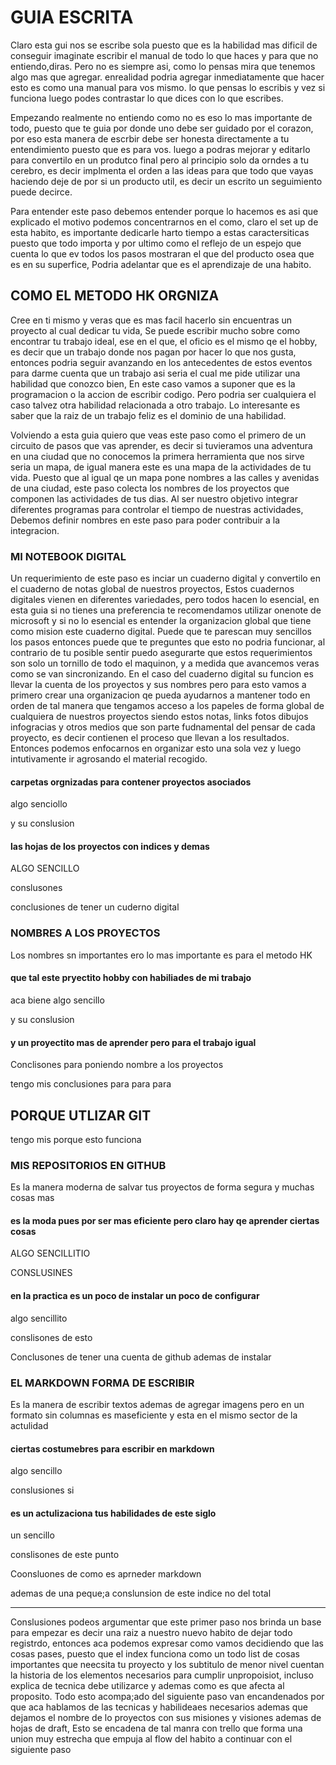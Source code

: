 
# GUIA ESCRITA

Claro esta gui nos se escribe sola puesto que es la habilidad mas dificil de conseguir imaginate escribir el manual de todo lo que haces y para que no entiendo,diras. Pero no es siempre asi, como lo pensas mira que tenemos algo mas que agregar. enrealidad podria agregar inmediatamente que hacer esto es como una manual para vos mismo. lo que pensas lo escribis y vez si funciona luego podes contrastar lo que dices con lo que escribes.

Empezando realmente no entiendo como no es eso lo mas importante de todo, puesto que te guia por donde uno debe ser guidado por el corazon, por eso esta manera de escrbir debe ser honesta directamente a tu entendimiento puesto que es para vos. luego a podras mejorar y editarlo para convertilo en un produtco final pero al principio solo da orndes a tu cerebro, es decir implmenta el orden a las ideas para que todo que vayas haciendo deje de por si un producto util, es decir un escrito un seguimiento puede decirce.

Para entender este paso debemos entender porque lo hacemos es asi que explicado el motivo podemos concentrarnos en el como, claro el set up de esta habito, es importante dedicarle harto tiempo a estas caractersiticas puesto que todo importa y por ultimo como el reflejo de un espejo que cuenta lo que ev todos los pasos mostraran el que del producto osea que es en su superfice, Podria adelantar que es el aprendizaje de una habito.

## COMO EL METODO HK ORGNIZA

Cree en ti mismo y veras que es mas facil hacerlo sin encuentras un proyecto al cual dedicar tu vida, Se puede escribir mucho sobre como encontrar tu trabajo ideal, ese en el que, el oficio es el mismo qe el hobby, es decir que un trabajo donde nos pagan por hacer lo que nos gusta, entonces podria seguir avanzando en los antecedentes de estos eventos para darme cuenta que un trabajo asi seria el cual me pide utilizar una habilidad que conozco bien, En este caso vamos a suponer que es la programacion o la accion de escribir codigo. Pero podria ser cualquiera el caso talvez otra habilidad relacionada a otro trabajo. Lo interesante es saber que la raiz de un trabajo feliz es el dominio de una habilidad.

Volviendo a esta guia quiero que veas este paso como el primero de un circuito de pasos que vas aprender, es decir si tuvieramos una adventura en una ciudad que no conocemos la primera herramienta que nos sirve seria un mapa, de igual manera este es una mapa de la actividades de tu vida. Puesto que al igual qe un mapa pone nombres a las calles y avenidas de una ciudad, este paso colecta los nombres de los proyectos que componen las actividades de tus dias. Al ser nuestro objetivo integrar diferentes programas para controlar el tiempo de nuestras actividades, Debemos definir nombres en este paso para poder contribuir a la integracion.

### MI NOTEBOOK DIGITAL

Un requerimiento de este paso es inciar un cuaderno digital y convertilo en el cuaderno de notas global de nuestros proyectos, Estos cuadernos digitales vienen en diferentes variedades, pero todos hacen lo esencial, en esta guia si no tienes una preferencia te recomendamos utilizar onenote de microsoft y si no lo esencial es entender la organizacion global que tiene como mision este cuaderno digital. Puede que te parescan muy sencillos los pasos entonces puede que te preguntes que esto no podria funcionar, al contrario de tu posible sentir puedo asegurarte que estos requerimientos son solo un tornillo de todo el maquinon, y a medida que avancemos veras como se van sincronizando. En el caso del cuaderno digital su funcion es llevar la cuenta de los proyectos y sus nombres pero para esto vamos a primero crear una organizacion qe pueda ayudarnos a mantener todo en orden de tal manera que tengamos acceso a los papeles de forma global de cualquiera de nuestros proyectos siendo estos notas, links fotos dibujos infogracias y otros medios que son parte fudnamental del pensar de cada proyecto, es decir contienen el proceso que llevan a los resultados. Entonces podemos enfocarnos en organizar esto una sola vez y luego intutivamente ir agrosando el material recogido.

#### carpetas orgnizadas para contener proyectos asociados

algo senciollo

y su conslusion

#### las hojas de los proyectos con indices y demas

ALGO SENCILLO

conslusones

conclusiones de tener un cuderno digital

### NOMBRES A LOS PROYECTOS

Los nombres sn importantes ero lo mas importante es para el metodo HK

#### que tal este pryectito hobby con habiliades de mi trabajo

aca biene algo sencillo

y su conslusion

#### y un proyectito mas de aprender pero para el trabajo igual

Conclisones para poniendo nombre a los proyectos

tengo mis conclusiones para para para

## PORQUE UTLIZAR GIT

tengo mis porque esto funciona

### MIS REPOSITORIOS EN GITHUB

Es la manera moderna de salvar tus proyectos de forma segura y muchas cosas mas

#### es la moda pues por ser mas eficiente pero claro hay qe aprender ciertas cosas

ALGO SENCILLITIO

CONSLUSINES

#### en la practica es un poco de instalar un poco de configurar

algo sencillito

conslisones de esto

Conclusones de tener una cuenta de github ademas de instalar

### EL MARKDOWN FORMA DE ESCRIBIR

Es la manera de escribir textos ademas de agregar imagens pero en un formato sin columnas es maseficiente y esta en el mismo sector de la actulidad

#### ciertas costumebres para escribir en markdown

algo sencillo

conslusiones si

#### es un actulizaciona tus habilidades de este siglo

un sencillo

conslisones de este punto

Coonsluones de como es aprneder markdown

ademas de una peque;a conslunsion de este indice no del total

---

Conslusiones podeos argumentar que este primer paso nos brinda un base para empezar es decir una raiz a nuestro nuevo habito de dejar todo registrdo, entonces aca podemos expresar como vamos decidiendo que las cosas pases, puesto que el index funciona como un todo list  de cosas importantes que neecsita tu proyecto y los subtitulo de menor nivel cuentan la historia de los elementos necesarios para cumplir unpropoisiot, incluso explica de tecnica debe utilizarce y ademas como es que afecta al proposito. Todo esto acompa;ado del siguiente paso van encandenados por que aca hablamos de las tecnicas y habilideaes necesarios ademas que dejamos el nombre de lo proyectos con sus misiones y visiones ademas de hojas de draft, Esto se encadena de tal manra con trello que forma una union muy estrecha que empuja al flow del habito a continuar con el siguiente paso
